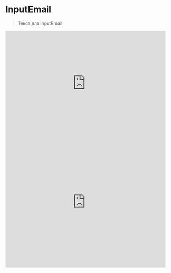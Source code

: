 # InputEmail

> Текст для InputEmail.

<iframe  frameborder="0"
style=" width: 100%; height: 330px" src="https://docks-demo.netlify.app/examples/InputEmail/inputEmail.html">
</iframe>

<iframe  frameborder="0"
style=" width: 100%; height: 415px" src="https://docks-demo.netlify.app/examples/InputDate/StartEnd/startEnd.html">
</iframe>